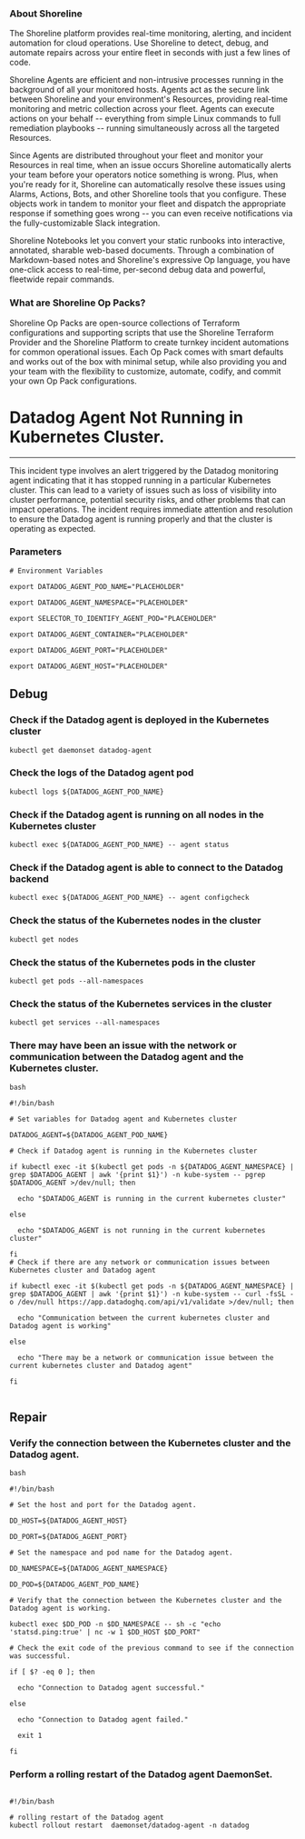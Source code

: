 
### About Shoreline
The Shoreline platform provides real-time monitoring, alerting, and incident automation for cloud operations. Use Shoreline to detect, debug, and automate repairs across your entire fleet in seconds with just a few lines of code.

Shoreline Agents are efficient and non-intrusive processes running in the background of all your monitored hosts. Agents act as the secure link between Shoreline and your environment's Resources, providing real-time monitoring and metric collection across your fleet. Agents can execute actions on your behalf -- everything from simple Linux commands to full remediation playbooks -- running simultaneously across all the targeted Resources.

Since Agents are distributed throughout your fleet and monitor your Resources in real time, when an issue occurs Shoreline automatically alerts your team before your operators notice something is wrong. Plus, when you're ready for it, Shoreline can automatically resolve these issues using Alarms, Actions, Bots, and other Shoreline tools that you configure. These objects work in tandem to monitor your fleet and dispatch the appropriate response if something goes wrong -- you can even receive notifications via the fully-customizable Slack integration.

Shoreline Notebooks let you convert your static runbooks into interactive, annotated, sharable web-based documents. Through a combination of Markdown-based notes and Shoreline's expressive Op language, you have one-click access to real-time, per-second debug data and powerful, fleetwide repair commands.

### What are Shoreline Op Packs?
Shoreline Op Packs are open-source collections of Terraform configurations and supporting scripts that use the Shoreline Terraform Provider and the Shoreline Platform to create turnkey incident automations for common operational issues. Each Op Pack comes with smart defaults and works out of the box with minimal setup, while also providing you and your team with the flexibility to customize, automate, codify, and commit your own Op Pack configurations.

# Datadog Agent Not Running in Kubernetes Cluster.
---

This incident type involves an alert triggered by the Datadog monitoring agent indicating that it has stopped running in a particular Kubernetes cluster. This can lead to a variety of issues such as loss of visibility into cluster performance, potential security risks, and other problems that can impact operations. The incident requires immediate attention and resolution to ensure the Datadog agent is running properly and that the cluster is operating as expected.

### Parameters
```shell
# Environment Variables

export DATADOG_AGENT_POD_NAME="PLACEHOLDER"

export DATADOG_AGENT_NAMESPACE="PLACEHOLDER"

export SELECTOR_TO_IDENTIFY_AGENT_POD="PLACEHOLDER"

export DATADOG_AGENT_CONTAINER="PLACEHOLDER"

export DATADOG_AGENT_PORT="PLACEHOLDER"

export DATADOG_AGENT_HOST="PLACEHOLDER"
```

## Debug

### Check if the Datadog agent is deployed in the Kubernetes cluster
```shell
kubectl get daemonset datadog-agent
```

### Check the logs of the Datadog agent pod
```shell
kubectl logs ${DATADOG_AGENT_POD_NAME}
```

### Check if the Datadog agent is running on all nodes in the Kubernetes cluster
```shell
kubectl exec ${DATADOG_AGENT_POD_NAME} -- agent status
```

### Check if the Datadog agent is able to connect to the Datadog backend
```shell
kubectl exec ${DATADOG_AGENT_POD_NAME} -- agent configcheck
```

### Check the status of the Kubernetes nodes in the cluster
```shell
kubectl get nodes
```

### Check the status of the Kubernetes pods in the cluster
```shell
kubectl get pods --all-namespaces
```

### Check the status of the Kubernetes services in the cluster
```shell
kubectl get services --all-namespaces
```
### There may have been an issue with the network or communication between the Datadog agent and the Kubernetes cluster.
```shell
bash

#!/bin/bash

# Set variables for Datadog agent and Kubernetes cluster

DATADOG_AGENT=${DATADOG_AGENT_POD_NAME}

# Check if Datadog agent is running in the Kubernetes cluster

if kubectl exec -it $(kubectl get pods -n ${DATADOG_AGENT_NAMESPACE} | grep $DATADOG_AGENT | awk '{print $1}') -n kube-system -- pgrep $DATADOG_AGENT >/dev/null; then

  echo "$DATADOG_AGENT is running in the current kubernetes cluster"

else

  echo "$DATADOG_AGENT is not running in the current kubernetes cluster"

fi
# Check if there are any network or communication issues between Kubernetes cluster and Datadog agent

if kubectl exec -it $(kubectl get pods -n ${DATADOG_AGENT_NAMESPACE} | grep $DATADOG_AGENT | awk '{print $1}') -n kube-system -- curl -fsSL -o /dev/null https://app.datadoghq.com/api/v1/validate >/dev/null; then

  echo "Communication between the current kubernetes cluster and Datadog agent is working"

else

  echo "There may be a network or communication issue between the current kubernetes cluster and Datadog agent"

fi


```

## Repair

### Verify the connection between the Kubernetes cluster and the Datadog agent.
```shell
bash

#!/bin/bash

# Set the host and port for the Datadog agent.

DD_HOST=${DATADOG_AGENT_HOST}

DD_PORT=${DATADOG_AGENT_PORT}

# Set the namespace and pod name for the Datadog agent.

DD_NAMESPACE=${DATADOG_AGENT_NAMESPACE}

DD_POD=${DATADOG_AGENT_POD_NAME}

# Verify that the connection between the Kubernetes cluster and the Datadog agent is working.

kubectl exec $DD_POD -n $DD_NAMESPACE -- sh -c "echo 'statsd.ping:true' | nc -w 1 $DD_HOST $DD_PORT"

# Check the exit code of the previous command to see if the connection was successful.

if [ $? -eq 0 ]; then

  echo "Connection to Datadog agent successful."

else

  echo "Connection to Datadog agent failed."

  exit 1

fi

```
### Perform a rolling restart of the Datadog agent DaemonSet.
```shell

#!/bin/bash

# rolling restart of the Datadog agent
kubectl rollout restart  daemonset/datadog-agent -n datadog

```